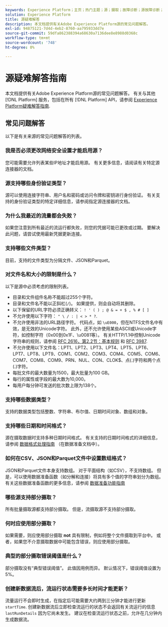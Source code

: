 ```yaml
---
keywords: Experience Platform；主页；热门主题；源；摄取；故障诊断；源故障诊断；源常见问题解答；源连接器；源连接器；源连接器；常见问题解答；源连接器故障诊断；
solution: Experience Platform
title: 源疑难解答
description: 本文档提供有关Adobe Experience Platform源的常见问题解答。
exl-id: 94875121-7d4d-4eb2-8760-aa795933dd7e
source-git-commit: 59dfa862388394a68630a7136dee8e8988d0368c
workflow-type: tm+mt
source-wordcount: '748'
ht-degree: 0%

---
```


# 源疑难解答指南

本文档提供有关Adobe Experience Platform源的常见问题解答。 有关与其他 [!DNL Platform] 服务，包括在所有 [!DNL Platform] API，请参阅 [Experience Platform疑难解答指南](../landing/troubleshooting.md).

## 常见问题解答

以下是有关来源的常见问题解答的列表。

### 我是否必须更改网络安全设置才能启用源？

您可能需要允许列表某些IP地址才能启用源。 有关更多信息，请阅读有关特定源连接器的文档。

### 源支持哪些身份验证类型？

源可以使用连接字符串、用户名和密码或访问令牌和密钥进行身份验证。 有关支持的身份验证类型的特定详细信息，请参阅指定源连接器的文档。

### 为什么我最近的流量都会失败？

如果您注意到所有最近的流运行都失败，则您的凭据可能已更改或过期。 要解决此问题，请尝试使用最新凭据更新连接。

### 支持哪些文件类型？

目前，支持的文件类型为分隔文件、JSON和Parquet。

### 对文件名和大小的限制是什么？

以下是源中必须考虑的限制列表。

- 目录和文件组件名称不能超过255个字符。
- 目录和文件名不能以正斜杠(`/`)。 如果提供，则会自动将其删除。
- 以下保留的URL字符必须正确转义： `! ' ( ) ; @ & = + $ , % # [ ]`
- 不允许使用以下字符： `" \ / : | < > * ?`.
- 不允许使用非法的URL路径字符。 代码点，如 `\uE000`，但在NTFS文件名中有效，是无效的Unicode字符。 此外，还不允许使用某些ASCII或Unicode字符，如控制字符（0x00到0x1F、\u0081等）。 有关HTTP/1.1中控制Unicode字符串的规则，请参阅 [RFC 2616，第2.2节：基本规则](https://www.ietf.org/rfc/rfc2616.txt) 和 [RFC 3987](https://www.ietf.org/rfc/rfc3987.txt).
- 不允许使用以下文件名：LPT1、LPT2、LPT3、LPT4、LPT5、LPT6、LPT7、LPT8、LPT9、COM1、COM2、COM3、COM4、COM5、COM6、COM7、COM8、COM9、PRN、NUL、CON、CLOK$、点(.)字符和两个点(.)字符。
- 每批文件的最大数量为1500，最大批量为100 GB。
- 每行的属性或字段的最大数为10,000。
- 每用户每分钟可发送的批次数上限为138个。

### 支持哪些数据类型？

支持的数据类型包括整数、字符串、布尔值、日期时间对象、数组和对象。

### 支持哪些日期和时间格式？

源在摄取数据时支持多种日期时间格式。 有关支持的日期时间格式的详细信息，请参阅 [数据格式处理指南](../data-prep/data-handling.md#dates) （在数据准备文档中）。

### 如何在CSV、JSON和Parquet文件中设置数组格式？

JSON和Parquet文件本身支持数组。 对于平面结构（如CSV），不支持数组。 但是，可以使用数据准备函数（如分解和连接）将具有多个值的字符串划分为数组。 有关这些数据准备函数的更多信息，请参阅 [数据准备功能指南](../data-prep/functions.md#string)

### 哪些源支持部分摄取？

所有批量摄取源都支持部分摄取。 但是，流摄取源不支持部分摄取。

### 何时应使用部分摄取？

如果需要，则应使用部分摄取 **not** 具有限制，例如将整个文件摄取到平台中。 或者，如果您不介意摄取数据中可能包含错误，则应使用部分摄取。

### 典型的部分摄取错误阈值是什么？

部分摄取没有“典型错误阈值”。 此值因用例而异。 默认情况下，错误阈值设置为5%。

### 创建新数据流后，流运行状态需要多长时间才能更新？

流量运行不会即时生成，在指定后可能需要大约两到三分钟才能进行更新 `startTime`. 创建新数据流后立即检查流运行的状态不会返回有关流运行的信息 `lastRunDetails` 因为它尚未发生。 建议在检查流运行状态之前，允许在几分钟内生成数据流。